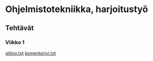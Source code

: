 # **Ohjelmistotekniikka, harjoitustyö**
## **Tehtävät**
### **Viikko 1**

[gitlog.txt](https://github.com/Kozbeli/ot-harjoitustyo/blob/master/laskarit/viikko1/gitlog.txt)
[komentorivi.txt](https://github.com/Kozbeli/ot-harjoitustyo/blob/master/laskarit/viikko1/komentorivi.txt)
